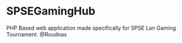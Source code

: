 # SPSEGamingHub
PHP Based web application made specifically for SPSE Lan Gaming Tournament.
@Roudnas
